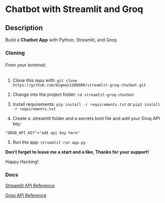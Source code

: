 
# Chatbot with Streamlit and Groq

## Description 

Build a <b>Chatbot App</b> with Python, Streamlit, and Groq.

### Cloning 

###### From your terminal:

1. Clone this repo with:
   `git clone https://github.com/bigman1208000/streamlit-groq-chatbot.git`

2. Change into the project folder:
   `cd streamlit-groq-chatbot`

3. Install requirements:
   `pip install -r requirements.txt`
   or
   `pip3 install -r requirements.txt`

4. Create a .streamlit folder and a secrets.toml file and add your Groq API key:

`"GROQ_API_KEY"="add api key here"`

5. Run the app:
   `streamlit run app.py`

<b>Don't forget to leave me a start and a like, Thanks for your support!
</b> 

Happy Hacking!

### Docs

[Streamlit API Reference](https://docs.streamlit.io/develop/api-reference)

[Groq API Reference](https://console.groq.com/docs/overviewe)
